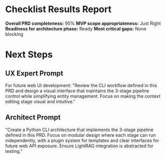 # Checklist Results Report

**Overall PRD completeness:** 95%
**MVP scope appropriateness:** Just Right
**Readiness for architecture phase:** Ready
**Most critical gaps:** None blocking

# Next Steps

## UX Expert Prompt

For future web UI development: "Review the CLI workflow defined in this PRD and design a visual interface that maintains the 3-stage pipeline control while simplifying entity management. Focus on making the context editing stage visual and intuitive."

## Architect Prompt

"Create a Python CLI architecture that implements the 3-stage pipeline defined in this PRD. Focus on modular design where each stage can run independently, with a plugin system for templates and clear interfaces for future web API exposure. Ensure LightRAG integration is abstracted for testing."
